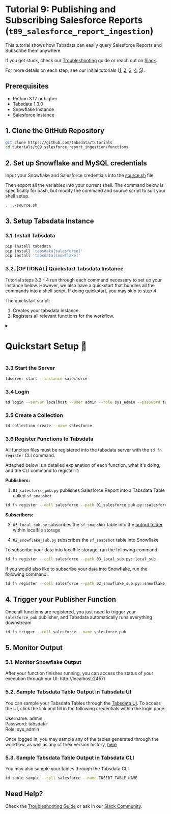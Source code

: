 # Tutorial 9: Publishing and Subscribing Salesforce Reports (`t09_salesforce_report_ingestion`)

This tutorial shows how Tabsdata can easily query Salesforce Reports and Subscribe them anywhere

If you get stuck, check our [Troubleshooting](https://docs.tabsdata.com/latest/guide/10_troubleshooting/main.html) guide or reach out on [Slack](https://join.slack.com/t/tabsdata-community/shared_invite/zt-322toyigx-ZGFioMV2Gbza4bJDAR7wSQ).

For more details on each step, see our initial tutorials ([1](https://github.com/tabsdata/tutorials/tree/main/t01_csv_pub_sub), [2](https://github.com/tabsdata/tutorials/tree/main/t02_postgres_pub_sub), [3](https://github.com/tabsdata/tutorials/tree/main/t03_csv_iceberg_pub_sub), [4](https://github.com/tabsdata/tutorials_staging/tree/main/t04_gsheet_neon), [5](https://github.com/tabsdata/tutorials_staging/tree/main/t05_oracle_cdc)).

## Prerequisites

- Python 3.12 or higher
- Tabsdata 1.3.0
- Snowflake Instance
- Salesforce Instance

## 1. Clone the GitHub Repository

```sh
git clone https://github.com/tabsdata/tutorials
cd tutorials/t09_salesforce_report_ingestion/functions
```

## 2. Set up Snowflake and MySQL credentials

Input your Snowflake and Salesforce credentials into the [source.sh](./source.sh) file

Then export all the variables into your current shell. The command below is specifically for bash, but modify the command and source script to suit your shell setup.
```sh
. ../source.sh
```

## 3. Setup Tabsdata Instance

### 3.1. Install Tabsdata
```sh
pip install tabsdata
pip install 'tabsdata[salesforce]'
pip install 'tabsdata[snowflake]'
```

### 3.2. [OPTIONAL] Quickstart Tabsdata Instance 

Tutorial steps 3.3 - 4 run through each command necessary to set up your instance below. However, we also have a quickstart that bundles all the commands into a shell script. If doing quickstart, you may skip to [step 4](#4-trigger-your-publisher-function)

The quickstart script:  
1. Creates your tabsdata instance. 
2. Registers all relevant functions for the workflow. 

<details>
<summary><h1>Quickstart Setup 💨</h1></summary>

> If you would like your workflow to subscribe your data into Snowflake, run the following command:
>
> ```sh
> source ../setup-tabsdata.sh snowflake
> ```
>
> If you do not want to connect with Snowflake and just have your data subscribed back into the [output folder](output) within localfile storage, run the following command:
>
> ```sh
> source ../setup-tabsdata.sh
> ```
</details>



### 3.3 Start the Server

```sh
tdserver start --instance salesforce
```

### 3.4 Login

```sh
td login --server localhost --user admin --role sys_admin --password tabsdata
```

### 3.5 Create a Collection

```sh
td collection create --name salesforce
```

### 3.6 Register Functions to Tabsdata

All function files must be registered into the tabsdata server with the `td fn register` CLI command.

Attached below is a detailed explanation of each function, what it's doing, and the CLI command to register it:

**Publishers:**
1. `01_salesforce_pub.py` publishes Salesforce Report into a Tabsdata Table called `sf_snapshot`

```sh
td fn register --coll salesforce --path 01_salesforce_pub.py::salesforce_pub
```

**Subscribers:**

3. `03_local_sub.py` subscribes the `sf_snapshot` table into the [output folder](output) within localfile storage

4. `02_snowflake_sub.py` subscribes the `sf_snapshot` table into Snowflake



To subscribe your data into localfile storage, run the following command

```sh
td fn register --coll salesforce --path 03_local_sub.py::local_sub
```

If you would also like to subscribe your data into Snowflake, run the following command:

```sh
td fn register --coll salesforce --path 02_snowflake_sub.py::snowflake_sub
```

## 4. Trigger your Publisher Function

Once all functions are registered, you just need to trigger your `salesforce_pub` publisher, and Tabsdata automatically runs everything downstream

```sh
td fn trigger --coll salesforce --name salesforce_pub
```

## 5. Monitor Output

### 5.1. Monitor Snowflake Output
After your function finishes running, you can access the status of your execution through our UI: http://localhost:2457/

### 5.2. Sample Tabsdata Table Output in Tabsdata UI
You can sample your Tabsdata Tables through the [Tabsdata UI](http://localhost:2457/). To access the UI, click the link and fill in the following credentials within the login page:

Username: admin  
Password: tabsdata  
Role: sys_admin  

Once logged in, you may sample any of the tables generated through the workflow, as well as any of their version history, [here](http://localhost:2457/collections/pii)

### 5.3. Sample Tabsdata Table Output in Tabsdata CLI
You may also sample your tables through the Tabsdata CLI

```sh
td table sample --coll salesforce --name INSERT_TABLE_NAME
```


## Need Help?

Check the [Troubleshooting Guide](https://docs.tabsdata.com/latest/guide/10_troubleshooting/main.html) or ask in our [Slack Community](https://join.slack.com/t/tabsdata-community/shared_invite/zt-322toyigx-ZGFioMV2Gbza4bJDAR7wSQ).

